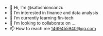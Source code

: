 - 👋 Hi, I’m @satoshionoanzu
- 👀 I’m interested in finance and data analysis
- 🌱 I’m currently learning fin-tech
- 💞️ I’m looking to collaborate on ...
- 📫 How to reach me 1469455940@qq.com

<!---
satoshionoanzu/satoshionoanzu is a ✨ special ✨ repository because its `README.md` (this file) appears on your GitHub profile.
You can click the Preview link to take a look at your changes.
--->
